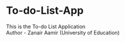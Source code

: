 # To-do-List-App
This is the To-do List Application
<br>
Author - Zanair Aamir (University of Education)
